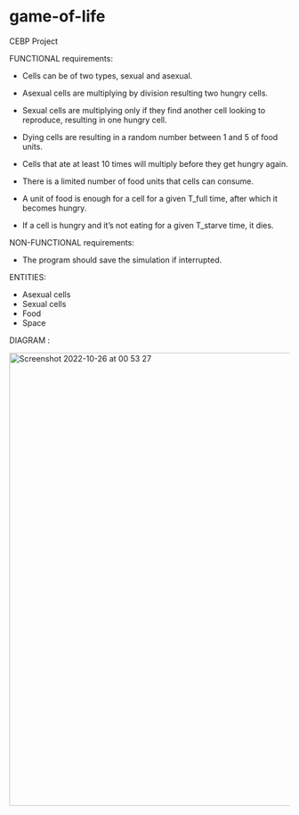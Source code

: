 # game-of-life
CEBP Project

FUNCTIONAL requirements: 

  - Cells can be of two types, sexual and asexual.

  - Asexual cells are multiplying by division resulting two hungry cells.

  - Sexual cells are multiplying only if they find another cell looking to reproduce, resulting in one hungry cell.

  - Dying cells are resulting in a random number between 1 and 5 of food units.

  - Cells that ate at least 10 times will multiply before they get hungry again.

  - There is a limited number of food units that cells can consume.

  - A unit of food is enough for a cell for a given T_full time, after which it becomes hungry.

  - If a cell is hungry and it’s not eating for a given T_starve time, it dies.


NON-FUNCTIONAL requirements: 

  - The program should save the simulation if interrupted.


ENTITIES: 

  - Asexual cells
  - Sexual cells
  - Food
  - Space
  
  DIAGRAM :
  
  
  <img width="812" alt="Screenshot 2022-10-26 at 00 53 27" src="https://user-images.githubusercontent.com/80706108/197889533-e4ecddcd-e5da-4402-8503-f75fe5236a1c.png">

  
  
  
  
